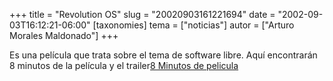 +++
title = "Revolution OS"
slug = "20020903161221694"
date = "2002-09-03T16:12:21-06:00"
[taxonomies]
tema = ["noticias"]
autor = ["Arturo Morales Maldonado"]
+++

Es una película que trata sobre el tema de software libre. Aquí
encontrarán 8 minutos de la película y el trailer[8 Minutos de
pelicula](http://www.ifilm.com/ifilm/product/film_multimedia/0,4470,2419320,00.html)

